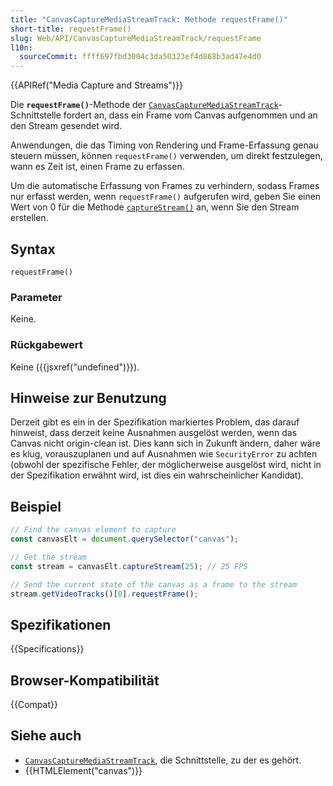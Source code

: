 ```yaml
---
title: "CanvasCaptureMediaStreamTrack: Methode requestFrame()"
short-title: requestFrame()
slug: Web/API/CanvasCaptureMediaStreamTrack/requestFrame
l10n:
  sourceCommit: ffff697fbd3004c3da50323ef4d868b3ad47e4d0
---
```


{{APIRef("Media Capture and Streams")}}

Die **`requestFrame()`**-Methode der [`CanvasCaptureMediaStreamTrack`](/de/docs/Web/API/CanvasCaptureMediaStreamTrack)-Schnittstelle fordert an, dass ein Frame vom Canvas aufgenommen und an den Stream gesendet wird.

Anwendungen, die das Timing von Rendering und Frame-Erfassung genau steuern müssen, können `requestFrame()` verwenden, um direkt festzulegen, wann es Zeit ist, einen Frame zu erfassen.

Um die automatische Erfassung von Frames zu verhindern, sodass Frames nur erfasst werden, wenn `requestFrame()` aufgerufen wird, geben Sie einen Wert von 0 für die Methode [`captureStream()`](/de/docs/Web/API/HTMLCanvasElement/captureStream) an, wenn Sie den Stream erstellen.

## Syntax

```js-nolint
requestFrame()
```

### Parameter

Keine.

### Rückgabewert

Keine ({{jsxref("undefined")}}).

## Hinweise zur Benutzung

Derzeit gibt es ein in der Spezifikation markiertes Problem, das darauf hinweist, dass derzeit keine Ausnahmen ausgelöst werden, wenn das Canvas nicht origin-clean ist. Dies kann sich in Zukunft ändern, daher wäre es klug, vorauszuplanen und auf Ausnahmen wie `SecurityError` zu achten (obwohl der spezifische Fehler, der möglicherweise ausgelöst wird, nicht in der Spezifikation erwähnt wird, ist dies ein wahrscheinlicher Kandidat).

## Beispiel

```js
// Find the canvas element to capture
const canvasElt = document.querySelector("canvas");

// Get the stream
const stream = canvasElt.captureStream(25); // 25 FPS

// Send the current state of the canvas as a frame to the stream
stream.getVideoTracks()[0].requestFrame();
```

## Spezifikationen

{{Specifications}}

## Browser-Kompatibilität

{{Compat}}

## Siehe auch

- [`CanvasCaptureMediaStreamTrack`](/de/docs/Web/API/CanvasCaptureMediaStreamTrack), die Schnittstelle, zu der es gehört.
- {{HTMLElement("canvas")}}
